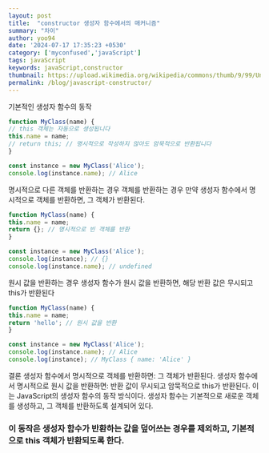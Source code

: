 ```yaml
---
layout: post
title:  "constructor 생성자 함수에서의 매커니즘"
summary: "차이"
author: yoo94
date: '2024-07-17 17:35:23 +0530'
category: ['myconfused','javaScript']
tags: javaScript
keywords: javaScript,constructor
thumbnail: https://upload.wikimedia.org/wikipedia/commons/thumb/9/99/Unofficial_JavaScript_logo_2.svg/1200px-Unofficial_JavaScript_logo_2.svg.png
permalink: /blog/javascript-constructor/
---
```


기본적인 생성자 함수의 동작
```javascript
function MyClass(name) {
// this 객체는 자동으로 생성됩니다
this.name = name;
// return this; // 명시적으로 작성하지 않아도 암묵적으로 반환됩니다
}

const instance = new MyClass('Alice');
console.log(instance.name); // Alice
```
명시적으로 다른 객체를 반환하는 경우
객체를 반환하는 경우
만약 생성자 함수에서 명시적으로 객체를 반환하면, 그 객체가 반환된다.

```javascript
function MyClass(name) {
this.name = name;
return {}; // 명시적으로 빈 객체를 반환
}

const instance = new MyClass('Alice');
console.log(instance); // {}
console.log(instance.name); // undefined
```
원시 값을 반환하는 경우
생성자 함수가 원시 값을 반환하면, 해당 반환 값은 무시되고 this가 반환된다

```javascript
function MyClass(name) {
this.name = name;
return 'hello'; // 원시 값을 반환
}

const instance = new MyClass('Alice');
console.log(instance.name); // Alice
console.log(instance); // MyClass { name: 'Alice' }
```
결론
생성자 함수에서 명시적으로 객체를 반환하면: 그 객체가 반환된다.
생성자 함수에서 명시적으로 원시 값을 반환하면: 반환 값이 무시되고 암묵적으로 this가 반환된다.
이는 JavaScript의 생성자 함수의 동작 방식이다. 생성자 함수는 기본적으로 새로운 객체를 생성하고, 그 객체를 반환하도록 설계되어 있다. 
### 이 동작은 생성자 함수가 반환하는 값을 덮어쓰는 경우를 제외하고, 기본적으로 this 객체가 반환되도록 한다.
